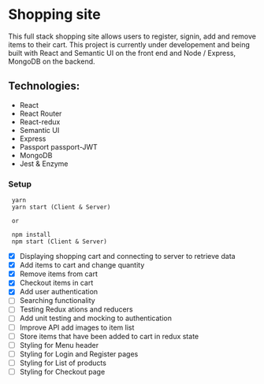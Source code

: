 # Shopping site
This full stack shopping site allows users to register, signin, add and remove items to their cart. This project is currently under developement and being built with React and Semantic UI on the front end and Node / Express, MongoDB on the backend. 

## Technologies:
* React
* React Router
* React-redux
* Semantic UI
* Express 
* Passport passport-JWT
* MongoDB
* Jest & Enzyme

### Setup

```
 yarn 
 yarn start (Client & Server)
 
 or
 
 npm install
 npm start (Client & Server)
```

- [x] Displaying shopping cart and connecting to server to retrieve data
- [x] Add items to cart and change quantity
- [x] Remove items from cart
- [x] Checkout items in cart
- [x] Add user authentication
- [ ] Searching functionality
- [ ] Testing Redux ations and reducers
- [ ] Add unit testing and mocking to authentication
- [ ] Improve API add images to item list
- [ ] Store items that have been added to cart in redux state
- [ ] Styling for Menu header
- [ ] Styling for Login and Register pages
- [ ] Styling for List of products
- [ ] Styling for Checkout page
